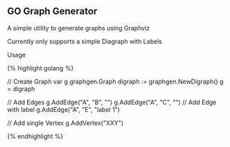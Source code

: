 ## GO Graph Generator

A simple utility to generate graphs using Graphviz

Currently only supports a simple Diagraph with Labels


Usage

{% highlight golang %}

// Create Graph
var g graphgen.Graph
digraph := graphgen.NewDigraph()
g = digraph

// Add Edges
g.AddEdge("A", "B", "")
g.AddEdge("A", "C", "")
// Add Edge with label
g.AddEdge("A", "E", "label 1")

// Add single Vertex
g.AddVertex("XXY")

{% endhighlight %}